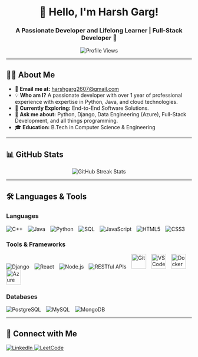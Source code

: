 <h1 align="center"> 
  👋 Hello, I'm Harsh Garg! 
</h1>

<h3 align="center"> 
  A Passionate Developer and Lifelong Learner | Full-Stack Developer 🚀 
</h3>

<p align="center">
  <img src="https://komarev.com/ghpvc/?username=Harsh2607&label=Profile%20Views&color=0e75b6&style=flat-square" alt="Profile Views"/>
</p>

---

## 👨‍💻 About Me
- 📧 **Email me at:** [harshgarg2607@gmail.com](mailto:harshgarg2607@gmail.com)  
- 💡 **Who am I?** A passionate developer with over 1 year of professional experience with expertise in Python, Java, and cloud technologies.
- 🔭 **Currently Exploring:** End-to-End Software Solutions.  
- 💬 **Ask me about:** Python, Django, Data Engineering (Azure), Full-Stack Development, and all things programming.
- 🎓 **Education:** B.Tech in Computer Science & Engineering

---

## 📊 GitHub Stats
<p align="center">
  <img src="https://github-readme-streak-stats.herokuapp.com?user=Harsh2607&theme=gruvbox-duo" alt="GitHub Streak Stats"/>
</p>

---

## 🛠️ Languages & Tools
### Languages
<p align="left">
  <img src="https://img.shields.io/badge/C++-00599C?style=for-the-badge&logo=c%2B%2B&logoColor=white" alt="C++" title="C++" style="margin-right: 10px;"/> 
  <img src="https://img.shields.io/badge/Java-ED8B00?style=for-the-badge&logo=java&logoColor=white" alt="Java" title="Java" style="margin-right: 10px;"/> 
  <img src="https://img.shields.io/badge/Python-3776AB?style=for-the-badge&logo=python&logoColor=white" alt="Python" title="Python" style="margin-right: 10px;"/>
  <img src="https://img.shields.io/badge/SQL-CC2927?style=for-the-badge&logo=microsoft-sql-server&logoColor=white" alt="SQL" title="SQL" style="margin-right: 10px;"/> 
  <img src="https://img.shields.io/badge/JavaScript-F7DF1E?style=for-the-badge&logo=javascript&logoColor=black" alt="JavaScript" title="JavaScript" style="margin-right: 10px;"/>
  <img src="https://img.shields.io/badge/HTML5-E34F26?style=for-the-badge&logo=html5&logoColor=white" alt="HTML5" title="HTML5" style="margin-right: 10px;"/> 
  <img src="https://img.shields.io/badge/CSS3-1572B6?style=for-the-badge&logo=css3&logoColor=white" alt="CSS3" title="CSS3"/> 
</p>

### Tools & Frameworks
<p align="left">
  <img src="https://img.shields.io/badge/Django-092E20?style=for-the-badge&logo=django&logoColor=white" alt="Django" title="Django" style="margin-right: 10px;"/> 
  <img src="https://img.shields.io/badge/React-61DAFB?style=for-the-badge&logo=react&logoColor=black" alt="React" title="React" style="margin-right: 10px;"/>
  <img src="https://img.shields.io/badge/Node.js-339933?style=for-the-badge&logo=nodedotjs&logoColor=white" alt="Node.js" title="Node.js" style="margin-right: 10px;"/>
  <img src="https://img.shields.io/badge/REST-02569B?style=for-the-badge&logo=rest&logoColor=white" alt="RESTful APIs" title="RESTful APIs" style="margin-right: 10px;"/> 
  <img src="https://www.vectorlogo.zone/logos/git-scm/git-scm-icon.svg" alt="Git" title="Git" width="40" height="40" style="margin-right: 10px;"/> 
  <img src="https://www.vectorlogo.zone/logos/visualstudio_code/visualstudio_code-icon.svg" alt="VSCode" title="VSCode" width="40" height="40" style="margin-right: 10px;"/> 
  <img src="https://www.vectorlogo.zone/logos/docker/docker-icon.svg" alt="Docker" title="Docker" width="40" height="40" style="margin-right: 10px;"/> 
  <img src="https://www.vectorlogo.zone/logos/microsoft_azure/microsoft_azure-icon.svg" alt="Azure" title="Azure" width="40" height="40" style="margin-right: 10px;"/> 
</p>

### Databases
<p align="left">
  <img src="https://img.shields.io/badge/PostgreSQL-336791?style=for-the-badge&logo=postgresql&logoColor=white" alt="PostgreSQL" title="PostgreSQL" style="margin-right: 10px;"/>
  <img src="https://img.shields.io/badge/MySQL-4479A1?style=for-the-badge&logo=mysql&logoColor=white" alt="MySQL" title="MySQL" style="margin-right: 10px;"/> 
  <img src="https://img.shields.io/badge/MongoDB-47A248?style=for-the-badge&logo=mongodb&logoColor=white" alt="MongoDB" title="MongoDB"/> 
</p>

---

## 🤝 Connect with Me
<p align="left"> 
  <a href="https://www.linkedin.com/in/harshgarg17542607/" target="_blank">
    <img src="https://img.shields.io/badge/LinkedIn-0077B5?style=for-the-badge&logo=linkedin&logoColor=white" alt="LinkedIn" title="LinkedIn"/> 
  </a>
  <a href="https://leetcode.com/HARSH_GARG/" target="_blank">
    <img src="https://img.shields.io/badge/LeetCode-FFA116?style=for-the-badge&logo=leetcode&logoColor=black" alt="LeetCode" title="LeetCode"/> 
  </a>
</p>
